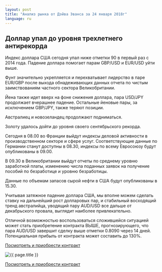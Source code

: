```yaml
---
layout: post
title: "Анализ рынка от Дэйва Эванса за 24 января 2018г"
language: ru
---
```

## Доллар упал до уровня трехлетнего антирекорда

Индекс доллара США сегодня упал ниже отметки 90 в первый раз с 2014 года. Падение доллара помогает парам GBP/USD и EUR/USD уйти выше.

Фунт значительно укрепляется и перехватывает лидерство в паре EUR/GBP после выхода обнадеживающих данных отчета по чистым заимствованиям частного сектора Великобритании.

Йена также идет вверх на фоне снижения доллара, пара USD/JPY продолжает вчерашнее падение. Остальные йеновые пары, за исключением GBP/JPY, также теряют позиции.

Австралиец и новозеландец продолжают подниматься.

Золоту удалось дойти до уровня своего сентябрьского рекорда.
 
 
Сегодня в 08.00 во Франции выйдут индексы деловой активности в производственном секторе и сфере услуг. Соответствующие данные по Германии станут доступны в 08.30, индексы по всему Евросоюзу будут опубликованы в 09.00.

В 09.30 в Великобритании выйдут отчеты по среднему уровню заработной платы, изменению числа поданных заявок на получение пособий по безработице и уровню безработицы.

Данные по объемам запасов сырой нефти в США будут опубликованы в 15.30.
 
 
Учитывая затяжное падение доллара США, мы вполне можем сделать ставку на дальнейший рост долларовых пар, и стабильный восходящий тренд австралийца, уводящий пару AUD/USD все дальше от декабрьского провала, выглядит наиболее привлекательно.

Отличной возможностью воспользоваться сложившейся ситуацией может стать приобретение контракта ВЫШЕ, прогнозирующего, что пара AUD/USD завершит сделку выше отметки 0.8090 через 14 дней. Потенциальная прибыль от контракта может составить до 130%.

<a href="http://record.binary.com/_bivVDfg8lHux76XffYA0JmNd7ZgqdRLk/1/market=forex&underlying=frxAUDUSD&formname=higherlower&duration_amount=14&duration_units=d&amount=10&amount_type=payout&expiry_type=duration&barrier=0.809&s=1&t=AGAo0wZxiuWVUSIZnKLQvZ0co5lt24DG" target="_blank">Посмотреть и приобрести контракт</a>

<img src="{{ site.url }}/images/jan-18/ru-24-jan-18.png" alt="{{ page.title }}"  title="{{ page.title }}">

<a href="%LINK%%?https://www.binary.com/d/trade.cgi?market=forex&underlying=frxAUDUSD&formname=higherlower&duration_amount=14&duration_units=d&amount=10&amount_type=payout&expiry_type=duration&barrier=0.809&s=1&t=AGAo0wZxiuWVUSIZnKLQvZ0co5lt24DG" target="_blank">Посмотреть и приобрести контракт</a>
